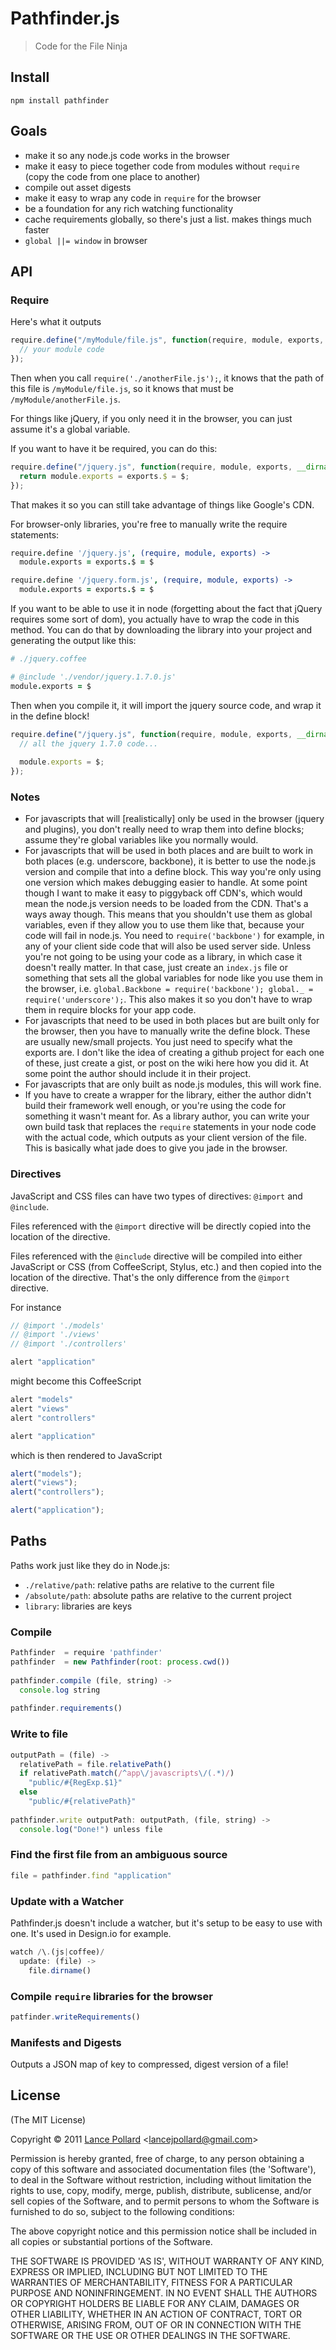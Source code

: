 # Pathfinder.js

> Code for the File Ninja

## Install

```
npm install pathfinder
```

## Goals

- make it so any node.js code works in the browser
- make it easy to piece together code from modules without `require` (copy the code from one place to another)
- compile out asset digests
- make it easy to wrap any code in `require` for the browser
- be a foundation for any rich watching functionality
- cache requirements globally, so there's just a list.  makes things much faster
- `global ||= window` in browser

## API

### Require

Here's what it outputs

``` javascript
require.define("/myModule/file.js", function(require, module, exports, __dirname, __filename) {
  // your module code
});
```

Then when you call `require('./anotherFile.js');`, it knows that the path of this file is `/myModule/file.js`, so it knows that must be `/myModule/anotherFile.js`.

For things like jQuery, if you only need it in the browser, you can just assume it's a global variable.

If you want to have it be required, you can do this:

``` javascript
require.define("/jquery.js", function(require, module, exports, __dirname, __filename) {
  return module.exports = exports.$ = $;
});
```

That makes it so you can still take advantage of things like Google's CDN.

For browser-only libraries, you're free to manually write the require statements:

``` coffeescript
require.define '/jquery.js', (require, module, exports) ->
  module.exports = exports.$ = $

require.define '/jquery.form.js', (require, module, exports) ->
  module.exports = exports.$ = $
```

If you want to be able to use it in node (forgetting about the fact that jQuery requires some sort of dom), you actually have to wrap the code in this method.  You can do that by downloading the library into your project and generating the output like this:

``` coffeescript
# ./jquery.coffee

# @include './vendor/jquery.1.7.0.js'
module.exports = $
```

Then when you compile it, it will import the jquery source code, and wrap it in the define block!

``` javascript
require.define("/jquery.js", function(require, module, exports, __dirname, __filename) {
  // all the jquery 1.7.0 code...
  
  module.exports = $;
});
```

### Notes

- For javascripts that will [realistically] only be used in the browser (jquery and plugins), you don't really need to wrap them into define blocks; assume they're global variables like you normally would.
- For javascripts that will be used in both places and are built to work in both places (e.g. underscore, backbone), it is better to use the node.js version and compile that into a define block.  This way you're only using one version which makes debugging easier to handle.  At some point though I want to make it easy to piggyback off CDN's, which would mean the node.js version needs to be loaded from the CDN.  That's a ways away though.  This means that you shouldn't use them as global variables, even if they allow you to use them like that, because your code will fail in node.js.  You need to `require('backbone')` for example, in any of your client side code that will also be used server side.  Unless you're not going to be using your code as a library, in which case it doesn't really matter.  In that case, just create an `index.js` file or something that sets all the global variables for node like you use them in the browser, i.e. `global.Backbone = require('backbone'); global._ = require('underscore');`.  This also makes it so you don't have to wrap them in require blocks for your app code.
- For javascripts that need to be used in both places but are built only for the browser, then you have to manually write the define block.  These are usually new/small projects.  You just need to specify what the exports are.  I don't like the idea of creating a github project for each one of these, just create a gist, or post on the wiki here how you did it.  At some point the author should include it in their project.
- For javascripts that are only built as node.js modules, this will work fine.
- If you have to create a wrapper for the library, either the author didn't build their framework well enough, or you're using the code for something it wasn't meant for.  As a library author, you can write your own build task that replaces the `require` statements in your node code with the actual code, which outputs as your client version of the file.  This is basically what jade does to give you jade in the browser.

### Directives

JavaScript and CSS files can have two types of directives: `@import` and `@include`.

Files referenced with the `@import` directive will be directly copied into the location of the directive.

Files referenced with the `@include` directive will be compiled into either JavaScript or CSS (from CoffeeScript, Stylus, etc.) and then copied into the location of the directive.  That's the only difference from the `@import` directive.

For instance

``` javascript
// @import './models'
// @import './views'
// @import './controllers'

alert "application"
```

might become this CoffeeScript

``` javascript
alert "models"
alert "views"
alert "controllers"

alert "application"
```

which is then rendered to JavaScript

``` javascript
alert("models");
alert("views");
alert("controllers");

alert("application");
```

## Paths

Paths work just like they do in Node.js:

- `./relative/path`: relative paths are relative to the current file
- `/absolute/path`: absolute paths are relative to the current project
- `library`: libraries are keys

### Compile

``` javascript
Pathfinder  = require 'pathfinder'
pathfinder  = new Pathfinder(root: process.cwd())
    
pathfinder.compile (file, string) ->
  console.log string
  
pathfinder.requirements()
```

### Write to file

``` javascript
outputPath = (file) ->
  relativePath = file.relativePath()
  if relativePath.match(/^app\/javascripts\/(.*)/)
    "public/#{RegExp.$1}"
  else
    "public/#{relativePath}"
    
pathfinder.write outputPath: outputPath, (file, string) ->
  console.log("Done!") unless file
```

### Find the first file from an ambiguous source

``` javascript
file = pathfinder.find "application"
```

### Update with a Watcher

Pathfinder.js doesn't include a watcher, but it's setup to be easy to use with one.  It's used in Design.io for example.

``` javascript
watch /\.(js|coffee)/
  update: (file) ->
    file.dirname()
```

### Compile `require` libraries for the browser

``` javascript
patfinder.writeRequirements()
```

### Manifests and Digests

Outputs a JSON map of key to compressed, digest version of a file!

## License

(The MIT License)

Copyright &copy; 2011 [Lance Pollard](http://twitter.com/viatropos) &lt;lancejpollard@gmail.com&gt;

Permission is hereby granted, free of charge, to any person obtaining a copy of this software and associated documentation files (the 'Software'), to deal in the Software without restriction, including without limitation the rights to use, copy, modify, merge, publish, distribute, sublicense, and/or sell copies of the Software, and to permit persons to whom the Software is furnished to do so, subject to the following conditions:

The above copyright notice and this permission notice shall be included in all copies or substantial portions of the Software.

THE SOFTWARE IS PROVIDED 'AS IS', WITHOUT WARRANTY OF ANY KIND, EXPRESS OR IMPLIED, INCLUDING BUT NOT LIMITED TO THE WARRANTIES OF MERCHANTABILITY, FITNESS FOR A PARTICULAR PURPOSE AND NONINFRINGEMENT. IN NO EVENT SHALL THE AUTHORS OR COPYRIGHT HOLDERS BE LIABLE FOR ANY CLAIM, DAMAGES OR OTHER LIABILITY, WHETHER IN AN ACTION OF CONTRACT, TORT OR OTHERWISE, ARISING FROM, OUT OF OR IN CONNECTION WITH THE SOFTWARE OR THE USE OR OTHER DEALINGS IN THE SOFTWARE.
